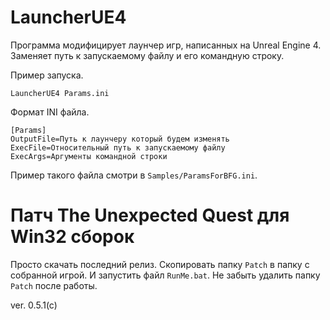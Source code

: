 # LauncherUE4

Программа модифицирует лаунчер игр, написанных на Unreal Engine 4. Заменяет путь к запускаемому файлу и его командную строку.

Пример запуска.

```
LauncherUE4 Params.ini
```

Формат INI файла.

```
[Params]
OutputFile=Путь к лаунчеру который будем изменять
ExecFile=Относительный путь к запускаемому файлу
ExecArgs=Аргументы командной строки
```

Пример такого файла смотри в `Samples/ParamsForBFG.ini`.

# Патч The Unexpected Quest для Win32 сборок

Просто скачать последний релиз. Скопировать папку `Patch` в папку с собранной игрой. И запустить файл `RunMe.bat`. Не забыть удалить папку `Patch` после работы.

ver. 0.5.1(c)
